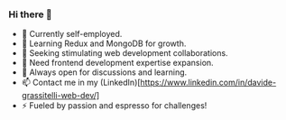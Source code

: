 ### Hi there 👋




- 🔭 Currently self-employed.
- 🌱  Learning Redux and MongoDB for growth.
- 👯 Seeking stimulating web development collaborations.
- 🤝 Need frontend development expertise expansion.
- 💬 Always open for discussions and learning.
- 📫 Contact me in my (LinkedIn)[https://www.linkedin.com/in/davide-grassitelli-web-dev/] 
- ⚡ Fueled by passion and espresso for challenges!

